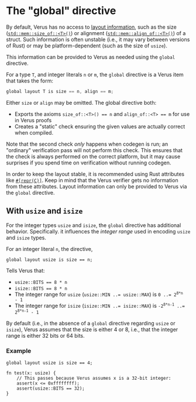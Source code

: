 # The "global" directive

By default, Verus has no access to [layout information](https://doc.rust-lang.org/reference/type-layout.html), such as the size
([`std::mem::size_of::<T>()`](https://doc.rust-lang.org/std/mem/fn.size_of.html))
or alignment ([`std::mem::align_of::<T>()`](https://doc.rust-lang.org/std/mem/fn.align_of.html))
of a struct.
Such information is often unstable (i.e., it may vary between versions of Rust)
or may be platform-dependent (such as the size of `usize`).

This information can be provided to Verus as needed using the `global` directive.

For a type `T`, and integer literals `n` or `m`, the `global` directive is a Verus item
that takes the form:

```rust
global layout T is size == n, align == m;
```

Either `size` or `align` may be omitted. The global directive both:

 * Exports the axioms `size_of::<T>() == n` and `align_of::<T> == m` for use in Verus proofs
 * Creates a "static" check ensuring the given values are actually correct when compiled.

Note that the second check _only_ happens when codegen is run; an "ordinary" verification pass will
not perform this check. This ensures that the check is always performed on the correct
platform, but it may cause surprises if you spend time on verification without running codegen.

In order to keep the layout stable, it is recommended using Rust attributes
like [`#[repr(C)]`](https://doc.rust-lang.org/reference/type-layout.html#reprc-structs).
Keep in mind that the Verus verifier gets no information from these attributes.
Layout information can only be provided to Verus via the `global` directive.

## With `usize` and `isize`

For the integer types `usize` and `isize`, the `global` directive has additional behavior.
Specifically. it influences the _integer range_ used in encoding `usize` and `isize` types.

For an integer literal `n`, the directive,

```
global layout usize is size == n;
```

Tells Verus that:
  * `usize::BITS == 8 * n` 
  * `isize::BITS == 8 * n` 
  * The integer range for `usize` (`usize::MIN ..= usize::MAX`) is <code>0 ..= 2<sup>8*n</sup> - 1</code>
  * The integer range for `isize` (`isize::MIN ..= isize::MAX`) is <code>-2<sup>8&#42;n-1</sup> ..= 2<sup>8*n-1</sup> - 1</code>

By default (i.e., in the absence of a `global` directive regarding `usize` or `isize`),
Verus assumes that the size is either 4 or 8, i.e., that the integer range is
either 32 bits or 64 bits.

### Example

```
global layout usize is size == 4;

fn test(x: usize) {
    // This passes because Verus assumes x is a 32-bit integer:
    assert(x <= 0xffffffff);
    assert(usize::BITS == 32);
}
```
